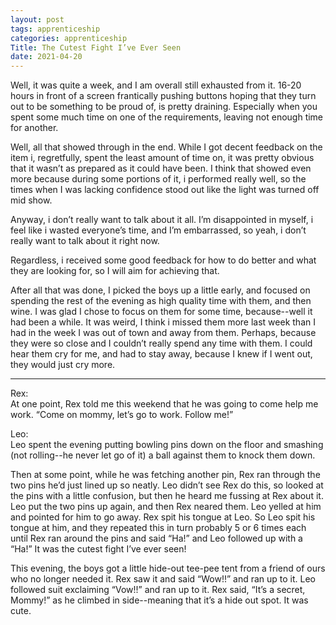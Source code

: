 ```yaml
---
layout: post 
tags: apprenticeship
categories: apprenticeship
Title: The Cutest Fight I’ve Ever Seen
date: 2021-04-20
---
```


Well, it was quite a week, and I am overall still exhausted from it.  16-20 hours in front of a screen frantically pushing buttons hoping that they turn out to be something to be proud of, is pretty draining.  Especially when you spent some much time on one of the requirements, leaving not enough time for another.  

Well, all that showed through in the end.  While I got decent feedback on the item i, regretfully, spent the least amount of time on, it was pretty obvious that it wasn’t as prepared as it could have been.  I think that showed even more because during some portions of it, i performed really well, so the times when I was lacking confidence stood out like the light was turned off mid show.  

Anyway, i don’t really want to talk about it all.  I’m disappointed in myself, i feel like i wasted everyone’s time, and I’m embarrassed, so yeah, i don’t really want to talk about it right now.  

Regardless, i received some good feedback for how to do better and what they are looking for, so I will aim for achieving that.

After all that was done, I picked the boys up a little early, and focused on spending the rest of the evening as high quality time with them, and then wine.  I was glad I chose to focus on them for some time, because--well it had been a while.  It was weird, I think i missed them more last week than I had in the week I was out of town and away from them.  Perhaps, because they were so close and I couldn’t really spend any time with them.  I could hear them cry for me, and had to stay away, because I knew if I went out, they would just cry more.

***

Rex:  
At one point, Rex told me this weekend that he was going to come help me work.  “Come on mommy, let’s go to work.  Follow me!”


Leo:  
Leo spent the evening putting bowling pins down on the floor and smashing (not rolling--he never let go of it) a ball against them to knock them down.

Then at some point, while he was fetching another pin, Rex ran through the two pins he’d just lined up so neatly.  Leo didn’t see Rex do this, so looked at the pins with a little confusion, but then he heard me fussing at Rex about it.  Leo put the two pins up again, and then Rex neared them.  Leo yelled at him and pointed for him to go away.  Rex spit his tongue at Leo.  So Leo spit his tongue at him, and they repeated this in turn probably 5 or 6 times each until Rex ran around the pins and said “Ha!” and Leo followed up with a “Ha!”  It was the cutest fight I’ve ever seen!

This evening, the boys got a little hide-out tee-pee tent from a friend of ours who no longer needed it.  Rex saw it and said “Wow!!” and ran up to it.  Leo followed suit exclaiming “Vow!!” and ran up to it.  Rex said, “It’s a secret, Mommy!” as he climbed in side--meaning that it’s a hide out spot.  It was cute.


